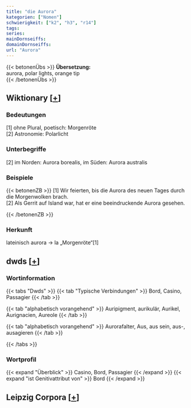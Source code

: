 ```yaml
---
title: "die Aurora"
kategorien: ["Nomen"]
schwierigkeit: ["k2", "h3", "r14"]
tags:
series:
mainDornseiffs:
domainDornseiffs:
url: "Aurora"
---
```


{{< betonenÜbs >}}
**Übersetzung:**  
aurora, polar lights, orange tip  
{{< /betonenÜbs >}}

## Wiktionary [[+](https://de.wiktionary.org/wiki/Aurora)]

### Bedeutungen
[1] ohne Plural, poetisch: Morgenröte  
[2] Astronomie: Polarlicht  

### Unterbegriffe
[2] im Norden: Aurora borealis, im Süden: Aurora australis  

### Beispiele
{{< betonenZB >}}
[1] Wir feierten, bis die Aurora des neuen Tages durch die Morgenwolken brach.  
[2] Als Gerrit auf Island war, hat er eine beeindruckende Aurora gesehen.  

{{< /betonenZB >}}
### Herkunft
lateinisch aurora → la „Morgenröte“[1]  



## dwds [[+](https://www.dwds.de/wb/Aurora)]

### Wortinformation
{{< tabs "Dwds" >}}
{{< tab "Typische Verbindungen" >}}
Bord, Casino, Passagier
{{< /tab >}}

{{< tab "alphabetisch vorangehend" >}}
Auripigment, aurikulär, Aurikel, Aurignacien, Aureole
{{< /tab >}}

{{< tab "alphabetisch vorangehend" >}}
Aurorafalter, Aus, aus sein, aus-, ausagieren
{{< /tab >}}

{{< /tabs >}}

### Wortprofil
{{< expand "Überblick" >}} Casino, Bord, Passagier {{< /expand >}}
{{< expand "ist Genitivattribut von" >}} Bord {{< /expand >}}

## Leipzig Corpora [[+](https://corpora.uni-leipzig.de/en/res?word=Aurora&corpusId=deu_newscrawl-public_2018)]

